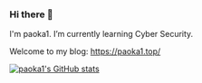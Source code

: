 ### Hi there 👋

I'm paoka1. I’m currently learning Cyber Security.

Welcome to my blog: https://paoka1.top/

[![paoka1's GitHub stats](https://github-readme-stats.vercel.app/api?username=paoka1&show_icons=true&theme=algolia)](https://github.com/anuraghazra/github-readme-stats)
